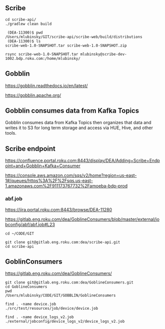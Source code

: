## Scribe
```
cd scribe-api/
./gradlew clean build

 (DEA-11300)$ pwd
/Users/mlubinsky/GIT/scribe-api/scribe-web/build/distributions
 (DEA-11300)$ ls
scribe-web-1.0-SNAPSHOT.tar scribe-web-1.0-SNAPSHOT.zip

rsync scribe-web-1.0-SNAPSHOT.tar mlubinsky@scribe-dev-1002.bdp.roku.com:/home/mlubinsky/
```

## Gobblin

https://gobblin.readthedocs.io/en/latest/

https://gobblin.apache.org/

## Gobblin  consumes data from Kafka Topics 

Gobblin  consumes data from Kafka Topics 
then organizes that data and writes it to S3 for long term storage and access via HUE, Hive, and other tools.

##  Scribe endpoint  

<https://confluence.portal.roku.com:8443/display/DEA/Adding+Scribe+Endpoint+and+Gobblin+Kafka+Consumer>

   
https://console.aws.amazon.com/sqs/v2/home?region=us-east-1#/queues/https%3A%2F%2Fsqs.us-east-1.amazonaws.com%2F911173767732%2Famoeba-bdp-prod  


### abf.job

https://jira.portal.roku.com:8443/browse/DEA-11280
   
https://gitlab.eng.roku.com/dea/GoblineConsumers/blob/master/external/jobconfig/abf/abf.job#L23   
```
cd ~/CODE/GIT

git clone git@gitlab.eng.roku.com:dea/scribe-api.git
cd scribe-api
```

##  GoblinConsumers   

<https://gitlab.eng.roku.com/dea/GoblineConsumers/>

```
git clone git@gitlab.eng.roku.com:dea/GoblineConsumers.git
cd GoblineConsumers
pwd
/Users/mlubinsky/CODE/GIT/GOBBLIN/GoblineConsumers
 
find . -name device.job
./src/test/resources/job/device/device.job
 
find . -name device_logs_v2.job
./external/jobconfig/device_logs_v2/device_logs_v2.job

```
